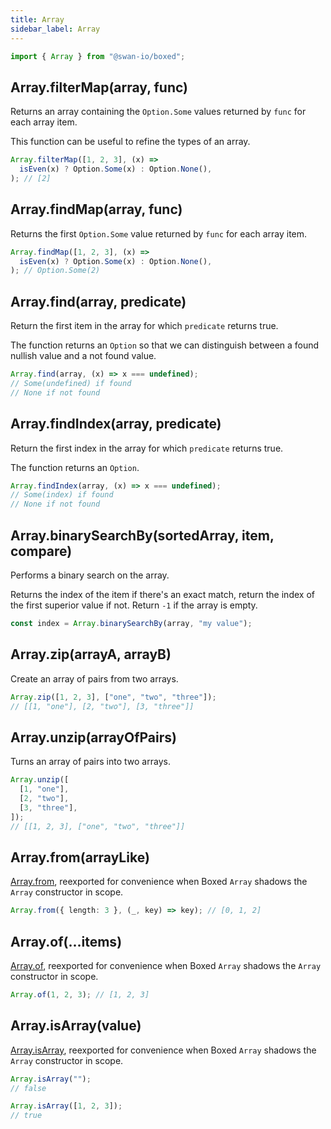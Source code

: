 ```yaml
---
title: Array
sidebar_label: Array
---
```


```ts
import { Array } from "@swan-io/boxed";
```

## Array.filterMap(array, func)

Returns an array containing the `Option.Some` values returned by `func` for each array item.

This function can be useful to refine the types of an array.

```ts title="Examples"
Array.filterMap([1, 2, 3], (x) =>
  isEven(x) ? Option.Some(x) : Option.None(),
); // [2]
```

## Array.findMap(array, func)

Returns the first `Option.Some` value returned by `func` for each array item.

```ts title="Examples"
Array.findMap([1, 2, 3], (x) =>
  isEven(x) ? Option.Some(x) : Option.None(),
); // Option.Some(2)
```

## Array.find(array, predicate)

Return the first item in the array for which `predicate` returns true.

The function returns an `Option` so that we can distinguish between a found nullish value and a not found value.

```ts title="Examples"
Array.find(array, (x) => x === undefined);
// Some(undefined) if found
// None if not found
```

## Array.findIndex(array, predicate)

Return the first index in the array for which `predicate` returns true.

The function returns an `Option`.

```ts title="Examples"
Array.findIndex(array, (x) => x === undefined);
// Some(index) if found
// None if not found
```

## Array.binarySearchBy(sortedArray, item, compare)

Performs a binary search on the array.

Returns the index of the item if there's an exact match, return the index of the first superior value if not. Return `-1` if the array is empty.

```ts title="Examples"
const index = Array.binarySearchBy(array, "my value");
```

## Array.zip(arrayA, arrayB)

Create an array of pairs from two arrays.

```ts title="Examples"
Array.zip([1, 2, 3], ["one", "two", "three"]);
// [[1, "one"], [2, "two"], [3, "three"]]
```

## Array.unzip(arrayOfPairs)

Turns an array of pairs into two arrays.

```ts title="Examples"
Array.unzip([
  [1, "one"],
  [2, "two"],
  [3, "three"],
]);
// [[1, 2, 3], ["one", "two", "three"]]
```

## Array.from(arrayLike)

[Array.from](https://developer.mozilla.org/fr/docs/Web/JavaScript/Reference/Global_Objects/Array/from), reexported for convenience when Boxed `Array` shadows the `Array` constructor in scope.

```ts title="Examples"
Array.from({ length: 3 }, (_, key) => key); // [0, 1, 2]
```

## Array.of(...items)

[Array.of](https://developer.mozilla.org/en-US/docs/Web/JavaScript/Reference/Global_Objects/Array/of), reexported for convenience when Boxed `Array` shadows the `Array` constructor in scope.

```ts title="Examples"
Array.of(1, 2, 3); // [1, 2, 3]
```

## Array.isArray(value)

[Array.isArray](https://developer.mozilla.org/en-US/docs/Web/JavaScript/Reference/Global_Objects/Array/isArray), reexported for convenience when Boxed `Array` shadows the `Array` constructor in scope.

```ts title="Examples"
Array.isArray("");
// false

Array.isArray([1, 2, 3]);
// true
```
